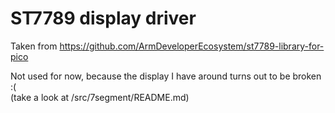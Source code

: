 # ST7789 display driver

Taken from https://github.com/ArmDeveloperEcosystem/st7789-library-for-pico

Not used for now, because the display I have around turns out to be broken :(\
(take a look at /src/7segment/README.md)
